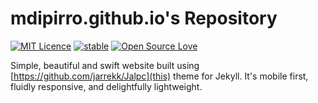 # mdipirro.github.io's Repository

[![MIT Licence](https://badges.frapsoft.com/os/mit/mit.svg?v=103)](https://opensource.org/licenses/mit-license.php)
[![stable](http://badges.github.io/stability-badges/dist/stable.svg)](http://github.com/badges/stability-badges)
[![Open Source Love](https://badges.frapsoft.com/os/v1/open-source.png?v=103)](https://github.com/ellerbrock/open-source-badge/)

Simple, beautiful and swift website built using [https://github.com/jarrekk/Jalpc](this) theme for Jekyll. It's mobile first, fluidly responsive, and delightfully lightweight.


